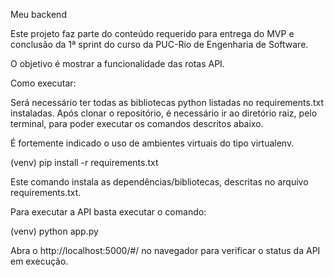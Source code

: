 Meu backend

Este projeto faz parte do conteúdo requerido para entrega do MVP e conclusão da 1ª sprint do curso da PUC-Rio de Engenharia de Software.

O objetivo é mostrar a funcionalidade das rotas API.

Como executar:

Será necessário ter todas as bibliotecas python listadas no requirements.txt instaladas. Após clonar o repositório, é necessário ir ao diretório raiz, pelo terminal, para poder executar os comandos descritos abaixo.

É fortemente indicado o uso de ambientes virtuais do tipo virtualenv.

(venv) pip install -r requirements.txt

Este comando instala as dependências/bibliotecas, descritas no arquivo requirements.txt.

Para executar a API basta executar o comando:

(venv) python app.py

Abra o http://localhost:5000/#/ no navegador para verificar o status da API em execução.
